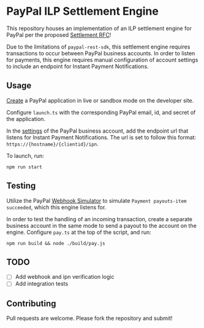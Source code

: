 # PayPal ILP Settlement Engine

This repository houses an implementation of an ILP settlement engine for PayPal per the proposed [Settlement RFC](https://github.com/interledger/rfcs/pull/536)!

Due to the limitations of `paypal-rest-sdk`, this settlement engine requires transactions to occur between PayPal business accounts. In order to listen for payments, this engine requires manual configuration of account settings to include an endpoint for Instant Payment Notifications.

## Usage

[Create](https://developer.paypal.com/developer/applications/create) a PayPal application in live or sandbox mode on the developer site.

Configure `launch.ts` with the corresponding PayPal email, id, and secret of the application.

In the [settings](https://www.sandbox.paypal.com/businessmanage/settings/website) of the PayPal business account, add the endpoint url that listens for Instant Payment Notifications. The url is set to follow this format: `https://{hostname}/{clientid}/ipn`.

To launch, run:

```
npm run start
```

## Testing

Utilize the PayPal [Webhook Simulator](https://developer.paypal.com/developer/webhooksSimulator/) to simulate `Payment payouts-item succeeded`, which this engine listens for. 

In order to test the handling of an incoming transaction, create a separate business account in the same mode to send a payout to the account on the engine. Configure `pay.ts` at the top of the script, and run:

```
npm run build && node ./build/pay.js
```

## TODO

- [ ] Add webhook and ipn verification logic
- [ ] Add integration tests

## Contributing

Pull requests are welcome. Please fork the repository and submit!
